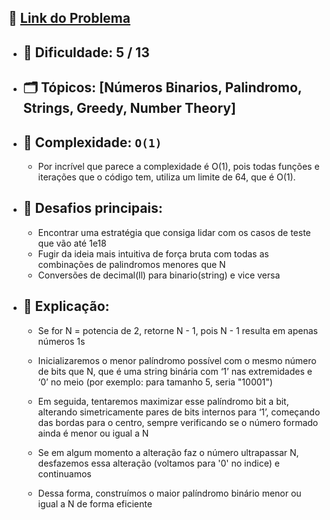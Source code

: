 🔗 [Link do Problema](https://codeforces.com/gym/105925/problem/H)
-


- 🧩 **Dificuldade:** 5 / 13  
    -
- 🗂 **Tópicos:** [**Números Binarios**, **Palindromo**, **Strings**, **Greedy**, **Number Theory**]  
    -
- 🧮 **Complexidade:** `O(1)`
    -
    - Por incrível que parece a complexidade é O(1), pois todas funções e iterações que o código tem, utiliza um limite de 64, que é O(1).

- 🎯 **Desafios principais:** 
    - 
    - Encontrar uma estratégia que consiga lidar com os casos de teste que vão até 1e18
    - Fugir da ideia mais intuitiva de força bruta com todas as combinações de palindromos menores que N
    - Conversões de decimal(ll) para binario(string) e vice versa

- 🔎 **Explicação:**
    -
    - Se for N = potencia de 2, retorne N - 1, pois N - 1 resulta em apenas números 1s

    - Inicializaremos o menor palíndromo possível com o mesmo número de bits que N, que é uma string binária com ‘1’ nas extremidades e ‘0’ no meio (por exemplo: para tamanho 5, seria "10001")

    - Em seguida, tentaremos maximizar esse palíndromo bit a bit, alterando simetricamente pares de bits internos para ‘1’, começando das bordas para o centro, sempre verificando se o número formado ainda é menor ou igual a N

    - Se em algum momento a alteração faz o número ultrapassar N, desfazemos essa alteração (voltamos para '0' no indice) e continuamos

    - Dessa forma, construímos o maior palíndromo binário menor ou igual a N de forma eficiente